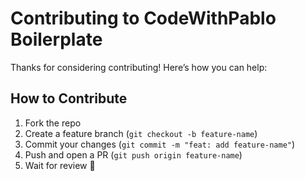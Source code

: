 # Contributing to CodeWithPablo Boilerplate

Thanks for considering contributing! Here’s how you can help:

## How to Contribute

1. Fork the repo
2. Create a feature branch (`git checkout -b feature-name`)
3. Commit your changes (`git commit -m "feat: add feature-name"`)
4. Push and open a PR (`git push origin feature-name`)
5. Wait for review 🎉

